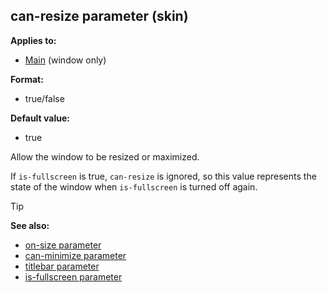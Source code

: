 ## can-resize parameter (skin)

<!-- -->
**Applies to:**
+   [Main](/ref/skin/control/main.md) (window only)
<!-- -->
**Format:**
+   true/false
<!-- -->
**Default value:**
+   true


Allow the window to be resized or maximized. 

If
`is-fullscreen` is true, `can-resize` is ignored, so this value
represents the state of the window when `is-fullscreen` is turned off
again.

> [!TIP] 
> **See also:**
> +   [on-size parameter](/ref/skin/param/on-size.md) 
> +   [can-minimize parameter](/ref/skin/param/can-minimize.md) 
> +   [titlebar parameter](/ref/skin/param/titlebar.md) 
> +   [is-fullscreen parameter](/ref/skin/param/is-fullscreen.md) 